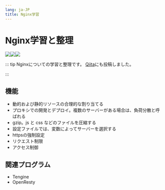 ```yaml
---
lang: ja-JP
title: Nginx学習
---
```


# Nginx学習と整理

![](https://img.shields.io/badge/-Javascript-9ca3af.svg?logo=javascript&style=popout-square)![](https://img.shields.io/badge/-Typescript-9ca3af.svg?logo=typescript&style=popout-square)![](https://img.shields.io/badge/-Nginx-9ca3af.svg?logo=nginx&style=popout-square)



::: tip
Nginxについての学習と整理です。  [Qiita](https://qiita.com/kensoz/items/99bd417c12e824f1495c)にも投稿しました。

:::



## 機能

+ 動的および静的リソースの合理的な割り当てる
+ プロキシでの開発とデプロイ。複数のサーバーがある場合は、負荷分散と呼ばれる
+ gzip。js と css などのファイルを圧縮する
+ 設定ファイルでは、変数によってサーバーを選択する
+ httpsの強制設定
+ リクエスト制限
+ アクセス制御





## 関連プログラム

- Tengine
- OpenResty
